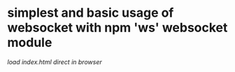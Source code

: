 # simplest and basic usage of websocket with npm 'ws' websocket module

*load index.html direct in browser*